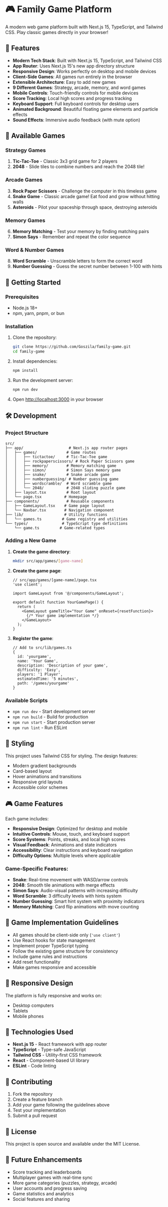 # 🎮 Family Game Platform

A modern web game platform built with Next.js 15, TypeScript, and Tailwind CSS. Play classic games directly in your browser!

## 🌟 Features

- **Modern Tech Stack**: Built with Next.js 15, TypeScript, and Tailwind CSS
- **App Router**: Uses Next.js 15's new app directory structure
- **Responsive Design**: Works perfectly on desktop and mobile devices
- **Client-Side Games**: All games run entirely in the browser
- **Extensible Architecture**: Easy to add new games
- **9 Different Games**: Strategy, arcade, memory, and word games
- **Mobile Controls**: Touch-friendly controls for mobile devices
- **Score Tracking**: Local high scores and progress tracking
- **Keyboard Support**: Full keyboard controls for desktop users
- **Animated Background**: Beautiful floating game elements and particle effects
- **Sound Effects**: Immersive audio feedback (with mute option)

## 🎲 Available Games

### Strategy Games
1. **Tic-Tac-Toe** - Classic 3x3 grid game for 2 players
2. **2048** - Slide tiles to combine numbers and reach the 2048 tile!

### Arcade Games
3. **Rock Paper Scissors** - Challenge the computer in this timeless game
4. **Snake Game** - Classic arcade game! Eat food and grow without hitting walls
5. **Asteroids** - Pilot your spaceship through space, destroying asteroids

### Memory Games
6. **Memory Matching** - Test your memory by finding matching pairs
7. **Simon Says** - Remember and repeat the color sequence

### Word & Number Games
8. **Word Scramble** - Unscramble letters to form the correct word
9. **Number Guessing** - Guess the secret number between 1-100 with hints

## 🚀 Getting Started

### Prerequisites

- Node.js 18+ 
- npm, yarn, pnpm, or bun

### Installation

1. Clone the repository:
   ```bash
   git clone https://github.com/Goszila/family-game.git
   cd family-game
   ```

2. Install dependencies:
   ```bash
   npm install
   ```

3. Run the development server:
   ```bash
   npm run dev
   ```

4. Open [http://localhost:3000](http://localhost:3000) in your browser

## 🛠️ Development

### Project Structure

```
src/
├── app/                    # Next.js app router pages
│   ├── games/             # Game routes
│   │   ├── tictactoe/     # Tic-Tac-Toe game
│   │   ├── rockpaperscissors/ # Rock Paper Scissors game
│   │   ├── memory/        # Memory matching game
│   │   ├── simon/         # Simon Says memory game
│   │   ├── snake/         # Snake arcade game
│   │   ├── numberguessing/ # Number guessing game
│   │   ├── wordscramble/  # Word scramble game
│   │   └── 2048/          # 2048 sliding puzzle game
│   ├── layout.tsx         # Root layout
│   └── page.tsx          # Homepage
├── components/            # Reusable components
│   ├── GameLayout.tsx    # Game page layout
│   └── Navbar.tsx        # Navigation component
├── lib/                  # Utility functions
│   └── games.ts         # Game registry and utilities
└── types/               # TypeScript type definitions
    └── game.ts         # Game-related types
```

### Adding a New Game

1. **Create the game directory**:
   ```bash
   mkdir src/app/games/[game-name]
   ```

2. **Create the game page**:
   ```tsx
   // src/app/games/[game-name]/page.tsx
   'use client';
   
   import GameLayout from '@/components/GameLayout';
   
   export default function YourGamePage() {
     return (
       <GameLayout gameTitle="Your Game" onReset={resetFunction}>
         {/* Your game implementation */}
       </GameLayout>
     );
   }
   ```

3. **Register the game**:
   ```tsx
   // Add to src/lib/games.ts
   {
     id: 'yourgame',
     name: 'Your Game',
     description: 'Description of your game',
     difficulty: 'Easy',
     players: '1 Player',
     estimatedTime: '5 minutes',
     path: '/games/yourgame'
   }
   ```

### Available Scripts

- `npm run dev` - Start development server
- `npm run build` - Build for production
- `npm run start` - Start production server
- `npm run lint` - Run ESLint

## 🎨 Styling

This project uses Tailwind CSS for styling. The design features:

- Modern gradient backgrounds
- Card-based layout
- Hover animations and transitions
- Responsive grid layouts
- Accessible color schemes

## 🎮 Game Features

Each game includes:

- **Responsive Design**: Optimized for desktop and mobile
- **Intuitive Controls**: Mouse, touch, and keyboard support
- **Score Systems**: Points, streaks, and local high scores
- **Visual Feedback**: Animations and state indicators
- **Accessibility**: Clear instructions and keyboard navigation
- **Difficulty Options**: Multiple levels where applicable

### Game-Specific Features:

- **Snake**: Real-time movement with WASD/arrow controls
- **2048**: Smooth tile animations with merge effects  
- **Simon Says**: Audio-visual patterns with increasing difficulty
- **Word Scramble**: 3 difficulty levels with hints system
- **Number Guessing**: Smart hint system with proximity indicators
- **Memory Matching**: Card flip animations with move counting

## 🧩 Game Implementation Guidelines

- All games should be client-side only (`'use client'`)
- Use React hooks for state management
- Implement proper TypeScript typing
- Follow the existing game structure for consistency
- Include game rules and instructions
- Add reset functionality
- Make games responsive and accessible

## 📱 Responsive Design

The platform is fully responsive and works on:
- Desktop computers
- Tablets
- Mobile phones

## 🔧 Technologies Used

- **Next.js 15** - React framework with app router
- **TypeScript** - Type-safe JavaScript
- **Tailwind CSS** - Utility-first CSS framework
- **React** - Component-based UI library
- **ESLint** - Code linting

## 🤝 Contributing

1. Fork the repository
2. Create a feature branch
3. Add your game following the guidelines above
4. Test your implementation
5. Submit a pull request

## 📄 License

This project is open source and available under the MIT License.

## 🎯 Future Enhancements

- Score tracking and leaderboards
- Multiplayer games with real-time sync
- More game categories (puzzles, strategy, arcade)
- User accounts and progress saving
- Game statistics and analytics
- Social features and sharing
